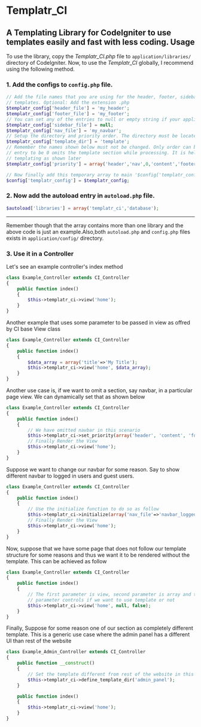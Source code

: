 Templatr_CI
==========
A Templating Library for CodeIgniter to use templates easily and fast with less coding.
Usage
-------
To use the library, copy the _Templatr_CI.php_ file to `application/libraries/` directory of CodeIgniter.
Now, to use the _Templatr_CI_ globally, I recommend using the following method.
### 1. Add the configs to `config.php` file.
```php
// Add the file names that you are using for the header, footer, sidebar and navbar
// templates. Optional: Add the extension .php
$templatr_config['header_file'] = 'my_header';
$templatr_config['footer_file'] = 'my_footer';
// You can set any of the entries to null or empty string if your application is not using it
$templatr_config['sidebar_file'] = null;
$templatr_config['nav_file'] = 'my_navbar';
// Setup the directory and priority order. The directory must be located at application/views/
$templatr_config['template_dir'] = 'template';
// Remember the names shown below must not be changed. Only order can be changed. Setting an 
// entry to be 0 omits the template section while processing. It is helpful when used in dynamic
// templating as shown later
$templatr_config['priority'] = array('header','nav',0,'content','footer'); 

// Now finally add this temporary array to main '$config['templatr_config']' array
$config['templatr_config'] = $templatr_config;
```
### 2. Now add the autoload entry in `autoload.php` file.
```php
$autoload['libraries'] = array('templatr_ci','database');
```
---
Remember though that the array contains more than one library and the above code is just an example.Also,both `autoload.php` and `config.php` files exists in `application/config/` directory.
### 3. Use it in a Controller
Let's see an example controller's index method
```php
class Example_Controller extends CI_Controller
{
    public function index()
    {
        $this->templatr_ci->view('home');
    }
}
```
Another example that uses some parameter to be passed in view as offred by CI base View class
```php
class Example_Controller extends CI_Controller
{
    public function index() 
    {
        $data_array = array('title'=>'My Title');
        $this->templatr_ci->view('home', $data_array);
    }
}
```
Another use case is, if we want to omit a section, say navbar, in a particular page view. We can dynamically set that as shown below
```php
class Example_Controller extends CI_Controller
{
    public function index()
    {
        // We have omitted navbar in this scenario
        $this->templatr_ci->set_priority(array('header', 'content', 'footer'));
        // Finally Render the View
        $this->templatr_ci->view('home');
    }
}
```
Suppose we want to change our navbar for some reason. Say to show different navbar to logged in users and guest users.
```php
class Example_Controller extends CI_Controller
{
    public function index()
    {
        // Use the initialize function to do so as follow
        $this->templatr_ci->initialize(array('nav_file'=>'navbar_logged_in'));
        // Finally Render the View
        $this->templatr_ci->view('home');
    }
}
```
Now, suppose that we have some page that does not follow our template structure for some reasons and thus we want it to be rendered without the template. This can be achieved as follow
```php
class Example_Controller extends CI_Controller
{
    public function index()
    {
        // The first parameter is view, second parameter is array and third 
		// parameter controls if we want to use template or not
        $this->templatr_ci->view('home', null, false);
    }
}
```
Finally, Suppose for some reason one of our section as completely different template. This is a generic use case where the admin panel has a different UI than rest of the website
```php
class Example_Admin_Controller extends CI_Controller
{
    public function __construct()
    {
        // Set the template different from rest of the website in this section
        $this->templatr_ci->define_template_dir('admin_panel');
    }

    public function index()
    {
        $this->templatr_ci->view('home');
    }
}
```
